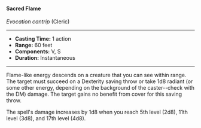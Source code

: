 #### Sacred Flame
*Evocation cantrip* (Cleric)
___
- **Casting Time:** 1 action
- **Range:** 60 feet
- **Components:** V, S
- **Duration:** Instantaneous
---
Flame-like energy descends on a creature that you can see within range. The target must succeed on a Dexterity saving throw or take 1d8 radiant (or some other energy, depending on the background of the caster--check with the DM) damage. The target gains no benefit from cover for this saving throw.

The spell's damage increases by 1d8 when you reach 5th level (2d8), 11th level (3d8), and 17th level (4d8).